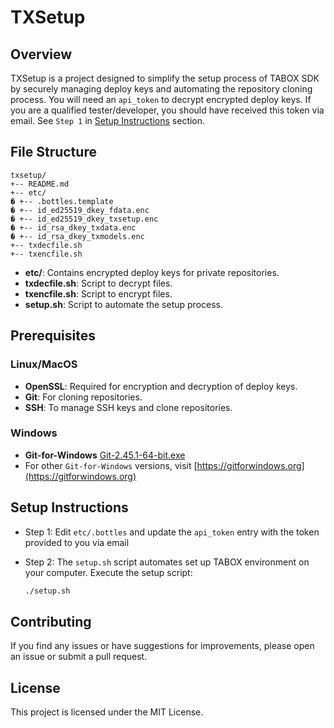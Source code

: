 # TXSetup

## Overview

TXSetup is a project designed to simplify the setup process of TABOX SDK by securely managing deploy keys and automating the repository cloning process. You will need an `api_token` to decrypt encrypted deploy keys. If you are a qualified tester/developer, you should have received this token via email. See `Step 1` in [Setup Instructions](#setup-instructions) section.

## File Structure

	txsetup/
	+-- README.md
	+-- etc/
	� +-- .bottles.template
	� +-- id_ed25519_dkey_fdata.enc
	� +-- id_ed25519_dkey_txsetup.enc
	� +-- id_rsa_dkey_txdata.enc
	� +-- id_rsa_dkey_txmodels.enc
	+-- txdecfile.sh
	+-- txencfile.sh


- **etc/**: Contains encrypted deploy keys for private repositories.
- **txdecfile.sh**: Script to decrypt files.
- **txencfile.sh**: Script to encrypt files.
- **setup.sh**: Script to automate the setup process.

## Prerequisites

### Linux/MacOS

- **OpenSSL**: Required for encryption and decryption of deploy keys.
- **Git**: For cloning repositories.
- **SSH**: To manage SSH keys and clone repositories.

### Windows
- **Git-for-Windows** [Git-2.45.1-64-bit.exe](https://github.com/git-for-windows/git/releases/download/v2.45.1.windows.1/Git-2.45.1-64-bit.exe)
- For other `Git-for-Windows` versions, visit [https://gitforwindows.org](https://gitforwindows.org)


## Setup Instructions

- Step 1: Edit `etc/.bottles` and update the `api_token` entry with the token provided to you via email

- Step 2: The `setup.sh` script automates set up TABOX environment on your computer.  Execute the setup script:

   ```bash
   ./setup.sh
   ```
   
## Contributing

If you find any issues or have suggestions for improvements, please open an issue or submit a pull request.

## License

This project is licensed under the MIT License.